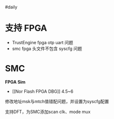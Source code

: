 #daily

# 支持 FPGA

- TrustEngine fpga otp uart 问题
- smc fpga 头文件不包含 syscfg 问题

# SMC

**FPGA Sim**

- [[Nor Flash FPGA DBG]] 4.5~6

修改地址msk与mtch值错配问题，并设置为syscfg配置

支持DFT，为SMC添加scan clk、mode mux
